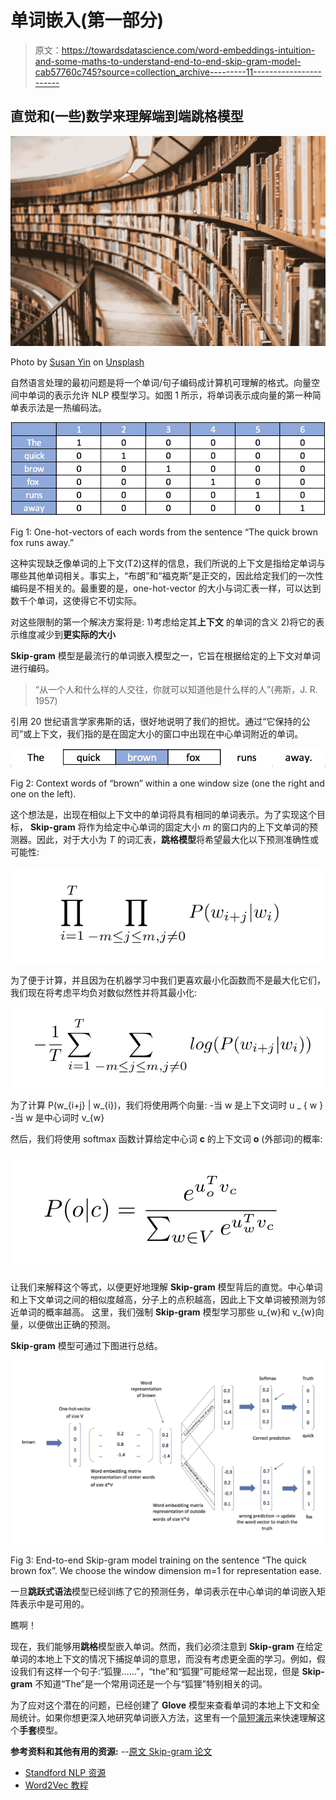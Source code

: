 # 单词嵌入(第一部分)

> 原文：<https://towardsdatascience.com/word-embeddings-intuition-and-some-maths-to-understand-end-to-end-skip-gram-model-cab57760c745?source=collection_archive---------11----------------------->

## 直觉和(一些)数学来理解端到端跳格模型

![](img/00059eea5832ab64b7424fa887e9ef76.png)

Photo by [Susan Yin](https://unsplash.com/photos/2JIvboGLeho?utm_source=unsplash&utm_medium=referral&utm_content=creditCopyText) on [Unsplash](https://unsplash.com/search/photos/library?utm_source=unsplash&utm_medium=referral&utm_content=creditCopyText)

自然语言处理的最初问题是将一个单词/句子编码成计算机可理解的格式。向量空间中单词的表示允许 NLP 模型学习。如图 1 所示，将单词表示成向量的第一种简单表示法是一热编码法。

![](img/790cd475fc2c812848282151d8466ea8.png)

Fig 1: One-hot-vectors of each words from the sentence “The quick brown fox runs away.”

这种实现缺乏像单词的上下文(T2)这样的信息，我们所说的上下文是指给定单词与哪些其他单词相关。事实上，“布朗”和“福克斯”是正交的，因此给定我们的一次性编码是不相关的。最重要的是，one-hot-vector 的大小与词汇表一样，可以达到数千个单词，这使得它不切实际。

对这些限制的第一个解决方案将是:
1)考虑给定其**上下文**
的单词的含义 2)将它的表示维度减少到**更实际的大小**

**Skip-gram** 模型是最流行的单词嵌入模型之一，它旨在根据给定的上下文对单词进行编码。

> “从一个人和什么样的人交往，你就可以知道他是什么样的人”(弗斯，J. R. 1957)

引用 20 世纪语言学家弗斯的话，很好地说明了我们的担忧。通过“它保持的公司”或上下文，我们指的是在固定大小的窗口中出现在中心单词附近的单词。

![](img/aed49a3c4b4822a40d1a9d9d97571cbe.png)

Fig 2: Context words of “brown” within a one window size (one the right and one on the left).

这个想法是，出现在相似上下文中的单词将具有相同的单词表示。为了实现这个目标， **Skip-gram** 将作为给定中心单词的固定大小 *m* 的窗口内的上下文单词的预测器。因此，对于大小为 *T* 的词汇表，**跳格模型**将希望最大化以下预测准确性或可能性:

![](img/578b8b1574293a37f4dd9a99e69719a8.png)

为了便于计算，并且因为在机器学习中我们更喜欢最小化函数而不是最大化它们，我们现在将考虑平均负对数似然性并将其最小化:

![](img/36fc97587503b172cd34faa5bdf8ca63.png)

为了计算 P(w_{i+j} | w_{i})，我们将使用两个向量:
-当 w 是上下文词时 u _ { w }
-当 w 是中心词时 v_{w}

然后，我们将使用 softmax 函数计算给定中心词 **c** 的上下文词 **o** (外部词)的概率:

![](img/62989a890c848299589568111ff8f177.png)

让我们来解释这个等式，以便更好地理解 **Skip-gram** 模型背后的直觉。中心单词和上下文单词之间的相似度越高，分子上的点积越高，因此上下文单词被预测为邻近单词的概率越高。
这里，我们强制 **Skip-gram** 模型学习那些 u_{w}和 v_{w}向量，以便做出正确的预测。

**Skip-gram** 模型可通过下图进行总结。

![](img/ae625b552f2947c95ff11ec2af5bf1b3.png)

Fig 3: End-to-end Skip-gram model training on the sentence “The quick brown fox”. We choose the window dimension m=1 for representation ease.

一旦**跳跃式语法**模型已经训练了它的预测任务，单词表示在中心单词的单词嵌入矩阵表示中是可用的。

瞧啊！

现在，我们能够用**跳格**模型嵌入单词。然而，我们必须注意到 **Skip-gram** 在给定单词的本地上下文的情况下捕捉单词的意思，而没有考虑更全面的学习。例如，假设我们有这样一个句子:“狐狸……”，“the”和“狐狸”可能经常一起出现，但是 **Skip-gram** 不知道“The”是一个常用词还是一个与“狐狸”特别相关的词。

为了应对这个潜在的问题，已经创建了 **Glove** 模型来查看单词的本地上下文和全局统计。如果你想更深入地研究单词嵌入方法，这里有一个[简短演示](https://medium.com/@matyasamrouche19/word-embedding-part-ii-intuition-and-some-maths-to-understand-end-to-end-glove-model-9b08e6bf5c06)来快速理解这个**手套**模型。

**参考资料和其他有用的资源:** *-*-[原文 Skip-gram 论文](http://papers.nips.cc/paper/5021-distributed-representations-of-words-and-phrases-and-their-compositionality.pdf)
- [Standford NLP 资源](https://web.stanford.edu/class/archive/cs/cs224n/cs224n.1184/syllabus.html)
- [Word2Vec 教程](http://mccormickml.com/2016/04/19/word2vec-tutorial-the-skip-gram-model/)